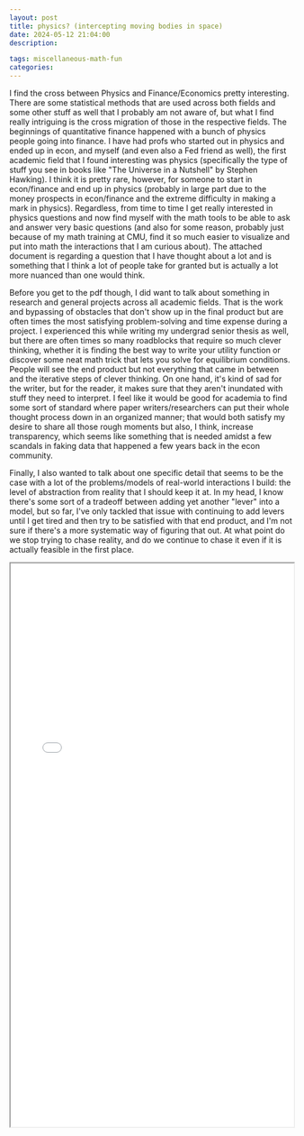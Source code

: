 ```yaml
---
layout: post
title: physics? (intercepting moving bodies in space)
date: 2024-05-12 21:04:00
description: 

tags: miscellaneous-math-fun
categories:
---
```


I find the cross between Physics and Finance/Economics pretty interesting. There are some statistical methods that are used across both fields and some other stuff as well that I probably am not aware of, but what I find really intriguing is the cross migration of those in the respective fields. The beginnings of quantitative finance happened with a bunch of physics people going into finance. I have had profs who started out in physics and ended up in econ, and myself (and even also a Fed friend as well), the first academic field that I found interesting was physics (specifically the type of stuff you see in books like "The Universe in a Nutshell" by Stephen Hawking). I think it is pretty rare, however, for someone to start in econ/finance and end up in physics (probably in large part due to the money prospects in econ/finance and the extreme difficulty in making a mark in physics). Regardless, from time to time I get really interested in physics questions and now find myself with the math tools to be able to ask and answer very basic questions (and also for some reason, probably just because of my math training at CMU, find it so much easier to visualize and put into math the interactions that I am curious about). The attached document is regarding a question that I have thought about a lot and is something that I think a lot of people take for granted but is actually a lot more nuanced than one would think.

Before you get to the pdf though, I did want to talk about something in research and general projects across all academic fields. That is the work and bypassing of obstacles that don't show up in the final product but are often times the most satisfying problem-solving and time expense during a project. I experienced this while writing my undergrad senior thesis as well, but there are often times so many roadblocks that require so much clever thinking, whether it is finding the best way to write your utility function or discover some neat math trick that lets you solve for equilibrium conditions. People will see the end product but not everything that came in between and the iterative steps of clever thinking. On one hand, it's kind of sad for the writer, but for the reader, it makes sure that they aren't inundated with stuff they need to interpret. I feel like it would be good for academia to find some sort of standard where paper writers/researchers can put their whole thought process down in an organized manner; that would both satisfy my desire to share all those rough moments but also, I think, increase transparency, which seems like something that is needed amidst a few scandals in faking data that happened a few years back in the econ community.

Finally, I also wanted to talk about one specific detail that seems to be the case with a lot of the problems/models of real-world interactions I build: the level of abstraction from reality that I should keep it at. In my head, I know there's some sort of a tradeoff between adding yet another "lever" into a model, but so far, I've only tackled that issue with continuing to add levers until I get tired and then try to be satisfied with that end product, and I'm not sure if there's a more systematic way of figuring that out. At what point do we stop trying to chase reality, and do we continue to chase it even if it is actually feasible in the first place.

<iframe src="{{ '/assets/pdf/Intercepting Moving Bodies in Space.pdf' | relative_url }}" width="100%" height="1000px"></iframe>
